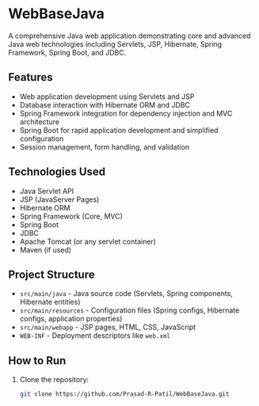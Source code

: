 # WebBaseJava

A comprehensive Java web application demonstrating core and advanced Java web technologies including Servlets, JSP, Hibernate, Spring Framework, Spring Boot, and JDBC.

## Features

- Web application development using Servlets and JSP
- Database interaction with Hibernate ORM and JDBC
- Spring Framework integration for dependency injection and MVC architecture
- Spring Boot for rapid application development and simplified configuration
- Session management, form handling, and validation

## Technologies Used

- Java Servlet API
- JSP (JavaServer Pages)
- Hibernate ORM
- Spring Framework (Core, MVC)
- Spring Boot
- JDBC
- Apache Tomcat (or any servlet container)
- Maven (if used)

## Project Structure

- `src/main/java` - Java source code (Servlets, Spring components, Hibernate entities)
- `src/main/resources` - Configuration files (Spring configs, Hibernate configs, application properties)
- `src/main/webapp` - JSP pages, HTML, CSS, JavaScript
- `WEB-INF` - Deployment descriptors like `web.xml`

## How to Run

1. Clone the repository:
   ```bash
   git clone https://github.com/Prasad-R-Patil/WebBaseJava.git
